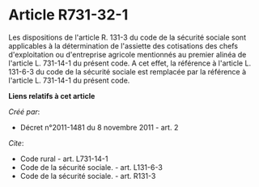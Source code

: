 # Article R731-32-1

Les dispositions de l'article R. 131-3 du code de la sécurité sociale sont applicables à la détermination de l'assiette des
cotisations des chefs d'exploitation ou d'entreprise agricole mentionnés au premier alinéa de l'article L. 731-14-1 du
présent code. A cet effet, la référence à l'article L. 131-6-3 du code de la sécurité sociale est remplacée par la référence
à l'article L. 731-14-1 du présent code.

**Liens relatifs à cet article**

_Créé par_:

  - Décret n°2011-1481 du 8 novembre 2011 - art. 2

_Cite_:

  - Code rural - art. L731-14-1
  - Code de la sécurité sociale. - art. L131-6-3
  - Code de la sécurité sociale. - art. R131-3
